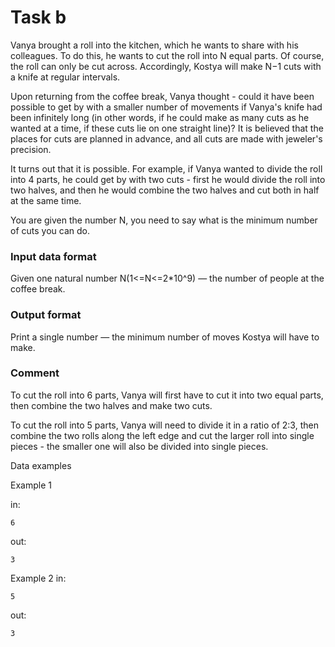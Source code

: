 <!-- ENGLISH -->
# Task b

Vanya brought a roll into the kitchen, which he wants to share with his colleagues. To do this, he wants to cut the roll into N equal parts. Of course, the roll can only be cut across. Accordingly, Kostya will make N−1 cuts with a knife at regular intervals.

Upon returning from the coffee break, Vanya thought - could it have been possible to get by with a smaller number of movements if Vanya's knife had been infinitely long (in other words, if he could make as many cuts as he wanted at a time, if these cuts lie on one straight line)? It is believed that the places for cuts are planned in advance, and all cuts are made with jeweler's precision.

It turns out that it is possible. For example, if Vanya wanted to divide the roll into 4 parts, he could get by with two cuts - first he would divide the roll into two halves, and then he would combine the two halves and cut both in half at the same time.

You are given the number N, you need to say what is the minimum number of cuts you can do.

### Input data format

Given one natural number N(1<=N<=2*10^9) — the number of people at the coffee break.

### Output format

Print a single number — the minimum number of moves Kostya will have to make.

### Comment

To cut the roll into 6 parts, Vanya will first have to cut it into two equal parts, then combine the two halves and make two cuts.

To cut the roll into 5 parts, Vanya will need to divide it in a ratio of 2:3, then combine the two rolls along the left edge and cut the larger roll into single pieces - the smaller one will also be divided into single pieces.

Data examples

Example 1

in:
```
6
```
out:
```
3
```

Example 2
in:
```
5
```
out:
```
3
```